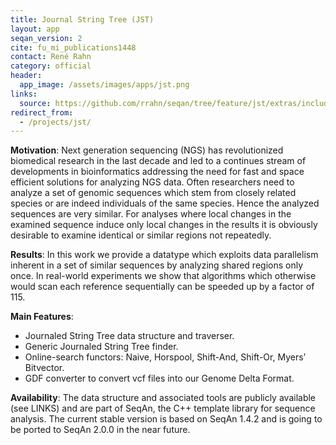 ```yaml
---
title: Journal String Tree (JST)
layout: app
seqan_version: 2
cite: fu_mi_publications1448
contact: René Rahn
category: official
header:
  app_image: /assets/images/apps/jst.png
links:
  source: https://github.com/rrahn/seqan/tree/feature/jst/extras/include/seqan/journaled_string_tree
redirect_from:
  - /projects/jst/
---
```


**Motivation**: Next generation sequencing (NGS) has revolutionized biomedical research in the last decade and led to a
continues stream of developments in bioinformatics addressing the need for fast and space efficient solutions for
analyzing NGS data. Often researchers need to analyze a set of genomic sequences which stem from closely related species
or are indeed individuals of the same species. Hence the analyzed sequences are very similar. For analyses where local
changes in the examined sequence induce only local changes in the results it is obviously desirable to examine identical
or similar regions not repeatedly.

**Results**: In this work we provide a datatype which exploits data parallelism inherent in a set of similar sequences
by analyzing shared regions only once. In real-world experiments we show that algorithms which otherwise would scan each
reference sequentially can be speeded up by a factor of 115.

**Main Features**:

* Journaled String Tree data structure and traverser.
* Generic Journaled String Tree finder.
* Online-search functors: Naive, Horspool, Shift-And, Shift-Or, Myers’ Bitvector.
* GDF converter to convert vcf files into our Genome Delta Format.

**Availability**: The data structure and associated tools are publicly available (see LINKS) and are part of SeqAn, the
C++ template library for sequence analysis. The current stable version is based on SeqAn 1.4.2 and is going to be ported
to SeqAn 2.0.0 in the near future.